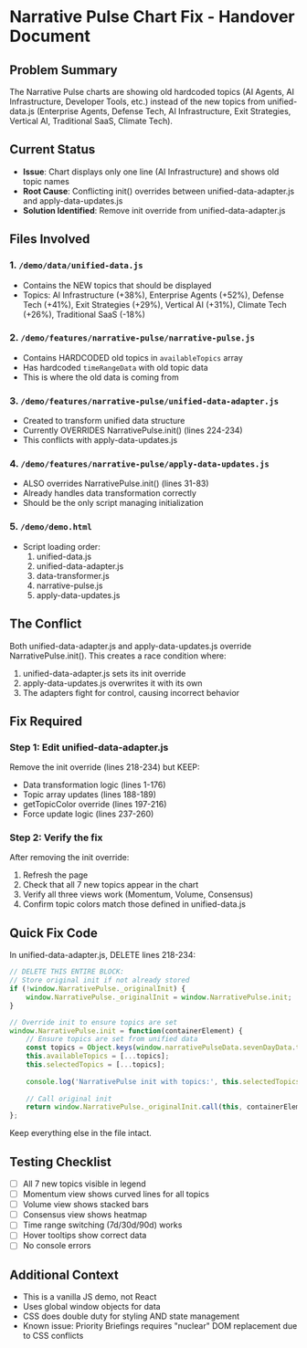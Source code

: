 # Narrative Pulse Chart Fix - Handover Document

## Problem Summary
The Narrative Pulse charts are showing old hardcoded topics (AI Agents, AI Infrastructure, Developer Tools, etc.) instead of the new topics from unified-data.js (Enterprise Agents, Defense Tech, AI Infrastructure, Exit Strategies, Vertical AI, Traditional SaaS, Climate Tech).

## Current Status
- **Issue**: Chart displays only one line (AI Infrastructure) and shows old topic names
- **Root Cause**: Conflicting init() overrides between unified-data-adapter.js and apply-data-updates.js
- **Solution Identified**: Remove init override from unified-data-adapter.js

## Files Involved

### 1. `/demo/data/unified-data.js`
- Contains the NEW topics that should be displayed
- Topics: AI Infrastructure (+38%), Enterprise Agents (+52%), Defense Tech (+41%), Exit Strategies (+29%), Vertical AI (+31%), Climate Tech (+26%), Traditional SaaS (-18%)

### 2. `/demo/features/narrative-pulse/narrative-pulse.js`
- Contains HARDCODED old topics in `availableTopics` array
- Has hardcoded `timeRangeData` with old topic data
- This is where the old data is coming from

### 3. `/demo/features/narrative-pulse/unified-data-adapter.js`
- Created to transform unified data structure
- Currently OVERRIDES NarrativePulse.init() (lines 224-234)
- This conflicts with apply-data-updates.js

### 4. `/demo/features/narrative-pulse/apply-data-updates.js`
- ALSO overrides NarrativePulse.init() (lines 31-83)
- Already handles data transformation correctly
- Should be the only script managing initialization

### 5. `/demo/demo.html`
- Script loading order:
  1. unified-data.js
  2. unified-data-adapter.js
  3. data-transformer.js
  4. narrative-pulse.js
  5. apply-data-updates.js

## The Conflict
Both unified-data-adapter.js and apply-data-updates.js override NarrativePulse.init(). This creates a race condition where:
1. unified-data-adapter.js sets its init override
2. apply-data-updates.js overwrites it with its own
3. The adapters fight for control, causing incorrect behavior

## Fix Required

### Step 1: Edit unified-data-adapter.js
Remove the init override (lines 218-234) but KEEP:
- Data transformation logic (lines 1-176)
- Topic array updates (lines 188-189)
- getTopicColor override (lines 197-216)
- Force update logic (lines 237-260)

### Step 2: Verify the fix
After removing the init override:
1. Refresh the page
2. Check that all 7 new topics appear in the chart
3. Verify all three views work (Momentum, Volume, Consensus)
4. Confirm topic colors match those defined in unified-data.js

## Quick Fix Code
In unified-data-adapter.js, DELETE lines 218-234:
```javascript
// DELETE THIS ENTIRE BLOCK:
// Store original init if not already stored
if (!window.NarrativePulse._originalInit) {
    window.NarrativePulse._originalInit = window.NarrativePulse.init;
}

// Override init to ensure topics are set
window.NarrativePulse.init = function(containerElement) {
    // Ensure topics are set from unified data
    const topics = Object.keys(window.narrativePulseData.sevenDayData.topics);
    this.availableTopics = [...topics];
    this.selectedTopics = [...topics];
    
    console.log('NarrativePulse init with topics:', this.selectedTopics);
    
    // Call original init
    return window.NarrativePulse._originalInit.call(this, containerElement);
};
```

Keep everything else in the file intact.

## Testing Checklist
- [ ] All 7 new topics visible in legend
- [ ] Momentum view shows curved lines for all topics
- [ ] Volume view shows stacked bars
- [ ] Consensus view shows heatmap
- [ ] Time range switching (7d/30d/90d) works
- [ ] Hover tooltips show correct data
- [ ] No console errors

## Additional Context
- This is a vanilla JS demo, not React
- Uses global window objects for data
- CSS does double duty for styling AND state management
- Known issue: Priority Briefings requires "nuclear" DOM replacement due to CSS conflicts